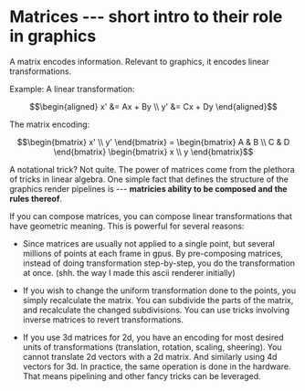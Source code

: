 # Matrices --- short intro to their role in graphics

A matrix encodes information. Relevant to graphics, it encodes linear transformations.
 
Example: A linear transformation:
``` math
\begin{aligned}
    x' &= Ax + By \\
    y' &= Cx + Dy
\end{aligned}
```
The matrix encoding:
``` math
\begin{bmatrix}
    x' \\
    y'
\end{bmatrix}
=
\begin{bmatrix}
    A & B \\
    C & D
\end{bmatrix}
\begin{bmatrix}
    x \\
    y
\end{bmatrix}
```

A notational trick? Not quite. The power of matrices come from the plethora of
tricks in linear algebra. One simple fact that defines the structure of the
graphics render pipelines is --- **matricies ability to be composed and the
rules thereof**.
 
If you can compose matrices, you can compose linear transformations that
have geometric meaning. This is powerful for several reasons:

- Since matrices are usually not applied to a single point, but several millions
  of points at each frame in gpus. By pre-composing matrices, instead of doing transformation
  step-by-step, you do the transformation at once. (shh. the way I made this ascii renderer initially)

- If you wish to change the uniform transformation done to the points, you simply recalculate the matrix.
  You can subdivide the parts of the matrix, and recalculate the changed subdivisions. You can use tricks
  involving inverse matrices to revert transformations.

- If you use 3d matrices for 2d, you have an encoding for most desired units of transformations
 (translation, rotation, scaling, sheering). You cannot translate 2d vectors with a 2d matrix. And similarly
  using 4d vectors for 3d. In practice, the same operation is done in the hardware. That means pipelining
  and other fancy tricks can be leveraged. 
